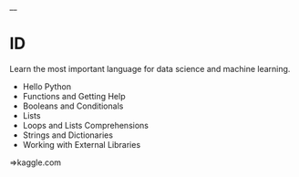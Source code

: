 __

# ID


Learn the most important language for data science and machine learning.

* Hello Python
* Functions and Getting Help
* Booleans and Conditionals
* Lists
* Loops and Lists Comprehensions
* Strings and Dictionaries
* Working with External Libraries

 =>kaggle.com
